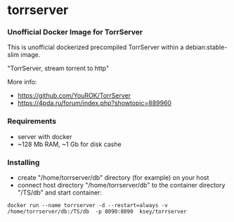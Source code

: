 # torrserver
### Unofficial Docker Image for TorrServer

This is unofficial dockerized precompiled TorrServer within a debian:stable-slim image.

"TorrServer, stream torrent to http"

More info:
- https://github.com/YouROK/TorrServer
- https://4pda.ru/forum/index.php?showtopic=889960

### Requirements

* server with docker
* ~128 Mb RAM, ~1 Gb for disk cashe 

### Installing

- сreate "/home/torrserver/db" directory (for example) on your host
- connect host directory "/home/torrserver/db" to the container directory "/TS/db" and start container:
```
docker run --name torrserver -d --restart=always -v /home/torrserver/db:/TS/db  -p 8090:8090  ksey/torrserver
```

